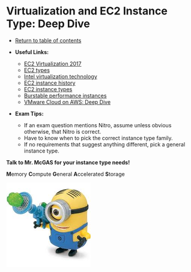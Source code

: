 # Virtualization and EC2 Instance Type: Deep Dive

* [Return to table of contents](../../../README.md)

* **Useful Links:**
  * [EC2 Virtualization 2017](http://www.brendangregg.com/blog/2017-11-29/aws-ec2-virtualization-2017.html)
  * [EC2 types](http://www.brendangregg.com/blog/images/2017/ec2-types-numbered.png)
  * [Intel virtualization technology](https://www.intel.com/content/www/us/en/virtualization/virtualization-technology/intel-virtualization-technology.html)
  * [EC2 instance history](https://aws.amazon.com/blogs/aws/ec2-instance-history/)
  * [EC2 instance types](https://aws.amazon.com/ec2/instance-types/)
  * [Burstable performance instances](https://docs.aws.amazon.com/AWSEC2/latest/UserGuide/burstable-performance-instances.html)
  * [VMware Cloud on AWS: Deep Dive](https://www.youtube.com/watch?v=RStQrGmHqy0)

* **Exam Tips:**
  * If an exam question mentions Nitro, assume unless obvious otherwise, that Nitro is correct.
  * Have to know when to pick the correct instance type family.
  * If no requirements that suggest anything different, pick a general instance type.

**Talk to Mr. McGAS for your instance type needs!**

  **M**emory
  **C**ompute
  **G**eneral
  **A**ccelerated
  **S**torage

![Mr. McGas](./../../../Images/mr_mcgas.jpg "Mr. McGas")
